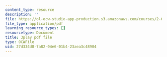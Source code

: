 ```yaml
---
content_type: resource
description: ''
file: https://ol-ocw-studio-app-production.s3.amazonaws.com/courses/2-627-fundamentals-of-photovoltaics-fall-2013/27d334d87a8204e601b423aea3c48904_PLVjevMsQpQ.pdf
file_type: application/pdf
learning_resource_types: []
resourcetype: Document
title: 3play pdf file
type: OCWFile
uid: 27d334d8-7a82-04e6-01b4-23aea3c48904
---
```

